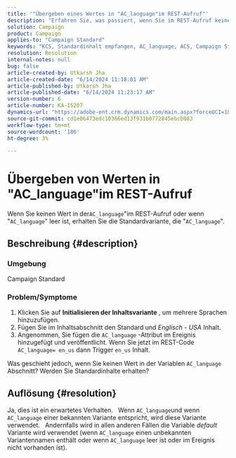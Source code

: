 ```yaml
---
title: '"Übergeben eines Wertes in "AC_language"im REST-Aufruf"'
description: "Erfahren Sie, was passiert, wenn Sie im REST-Aufruf keinen Wert in AC_language übergeben. Die Standardvariante wird verwendet."
solution: Campaign
product: Campaign
applies-to: "Campaign Standard"
keywords: "KCS, Standardinhalt empfangen, AC_language, ACS, Campaign Standard"
resolution: Resolution
internal-notes: null
bug: false
article-created-by: Utkarsh Jha
article-created-date: "6/14/2024 11:18:01 AM"
article-published-by: Utkarsh Jha
article-published-date: "6/14/2024 11:23:17 AM"
version-number: 6
article-number: KA-15207
dynamics-url: "https://adobe-ent.crm.dynamics.com/main.aspx?forceUCI=1&pagetype=entityrecord&etn=knowledgearticle&id=074d1dc1-3f2a-ef11-840a-000d3a5a67ba"
source-git-commit: cd1e06473edc10366ed13f931b0772845ebcb083
workflow-type: tm+mt
source-wordcount: '186'
ht-degree: 3%

---
```


# Übergeben von Werten in &quot;AC_language&quot;im REST-Aufruf


Wenn Sie keinen Wert in der`AC_language`&quot;im REST-Aufruf oder wenn &quot;`AC_language`&quot; leer ist, erhalten Sie die Standardvariante, die &quot;`AC_language`&quot;.

## Beschreibung {#description}


### <b>Umgebung</b>

Campaign Standard

### <b>Problem/Symptome</b>

1. Klicken Sie auf <b>Initialisieren der Inhaltsvariante</b> , um mehrere Sprachen hinzuzufügen.
2. Fügen Sie im Inhaltsabschnitt den Standard und *Englisch - USA* Inhalt.
3. Angenommen, Sie fügen die `AC_language` -Attribut im Ereignis hinzugefügt und veröffentlicht. Wenn Sie jetzt im REST-Code `AC_language= en_us` dann Trigger `en_us` Inhalt.


Was geschieht jedoch, wenn Sie keinen Wert in der Variablen `AC_language` Abschnitt? Werden Sie Standardinhalte erhalten?


## Auflösung {#resolution}


Ja, dies ist ein erwartetes Verhalten.
 
Wenn `AC_language`und wenn `AC_language` einer bekannten Variante entspricht, wird diese Variante verwendet.
 
Andernfalls wird in allen anderen Fällen die Variable *default* Variante wird verwendet (wenn `AC_language` einen unbekannten Variantennamen enthält oder wenn `AC_language` leer ist oder im Ereignis nicht vorhanden ist).
